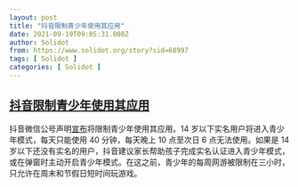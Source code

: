```yaml
---
layout: post
title: "抖音限制青少年使用其应用"
date: 2021-09-19T09:05:31.000Z
author: Solidot
from: https://www.solidot.org/story?sid=68997
tags: [ Solidot ]
categories: [ Solidot ]
---
```

<!--1632042331000-->
[抖音限制青少年使用其应用](https://www.solidot.org/story?sid=68997)
------

<div>
抖音微信公号声明<a href="https://www.zaobao.com.sg/realtime/china/story20210918-1194968">宣布</a>将限制青少年使用其应用。14 岁以下实名用户将进入青少年模式，每天只能使用 40 分钟，每天晚上 10 点至次日 6 点无法使用。如果是 14 岁以下还没有实名的用户，抖音建议家长帮助孩子完成实名认证进入青少年模式，或在弹窗时主动开启青少年模式。在这之前，青少年的每周网游被限制在三小时，只允许在周末和节假日短时间玩游戏。
</div>
